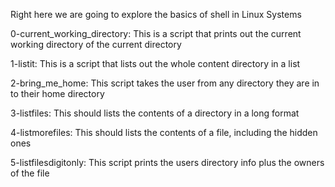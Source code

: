 Right here we are going to explore the basics of shell in Linux Systems

0-current_working_directory: This is a script that prints out the current working directory of the current directory 

1-listit: This is a script that lists out the whole content directory in a list

2-bring_me_home: This script takes the user from any directory they are in to their home directory

3-listfiles: This should lists the contents of a directory in a long format

4-listmorefiles: This should lists the contents of a file, including the hidden ones

5-listfilesdigitonly: This script prints the users directory info plus the owners of the file
